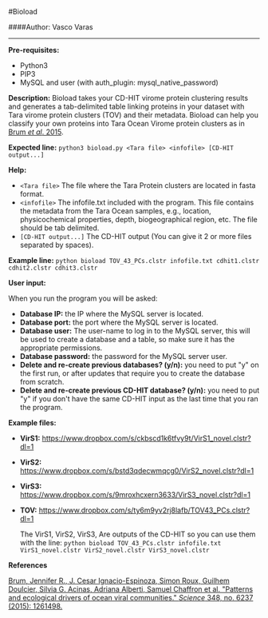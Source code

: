 #Bioload

####Author: Vasco Varas

___

 **Pre-requisites:**

- Python3
- PIP3
- MySQL and user (with auth_plugin: mysql_native_password)

**Description:** Bioload takes your CD-HIT virome protein clustering results and generates a tab-delimited table linking proteins in your dataset with Tara virome protein clusters (TOV) and their metadata. Bioload can help you classify your own proteins into Tara Ocean Virome protein clusters as in [Brum *et al*. 2015](http://science.sciencemag.org/content/348/6237/1261498).

**Expected line:** `python3 bioload.py <Tara file> <infofile> [CD-HIT output...]`

**Help:**

- `<Tara file>` The file where the Tara Protein clusters are located in fasta format.
- `<infofile>` The infofile.txt included with the program. This file contains the metadata from the Tara Ocean samples, e.g., location, physicochemical properties, depth, biogeographical region, etc. The file should be tab delimited.
- `[CD-HIT output...]` The CD-HIT output  (You can give it 2 or more files separated by spaces).

**Example line:** `python bioload TOV_43_PCs.clstr infofile.txt cdhit1.clstr cdhit2.clstr cdhit3.clstr`

**User input:**

When you run the program you will be asked:

- **Database IP:** the IP where the MySQL server is located.
- **Database port:** the port where the MySQL server is located.
- **Database user:** The user-name to log in to the MySQL server, this will be used to create a database and a table, so make sure it has the appropriate permissions.
- **Database password:** the password for the MySQL server user.
- **Delete and re-create previous databases? (y/n):** you need to put "y" on the first run, or after updates that require you to create the database from scratch.
- **Delete and re-create previous CD-HIT database? (y/n):** you need to put "y" if you don't have the same CD-HIT input as the last time that you ran the program.

**Example files:**

* **VirS1:** https://www.dropbox.com/s/ckbscd1k6tfvy9t/VirS1_novel.clstr?dl=1

* **VirS2:** https://www.dropbox.com/s/bstd3qdecwmqcg0/VirS2_novel.clstr?dl=1

* **VirS3:** https://www.dropbox.com/s/9mroxhcxern3633/VirS3_novel.clstr?dl=1 

* **TOV:** https://www.dropbox.com/s/ty6m9yv2rj8lafb/TOV43_PCs.clstr?dl=1

  The VirS1, VirS2, VirS3, Are outputs of the CD-HIT so you can use them with the line: `python bioload TOV_43_PCs.clstr infofile.txt VirS1_novel.clstr VirS2_novel.clstr VirS3_novel.clstr`

**References**

[Brum, Jennifer R., J. Cesar Ignacio-Espinoza, Simon Roux, Guilhem Doulcier, Silvia G. Acinas, Adriana Alberti, Samuel Chaffron et al. "Patterns and ecological drivers of ocean viral communities." *Science* 348, no. 6237 (2015): 1261498.](http://science.sciencemag.org/content/348/6237/1261498)

